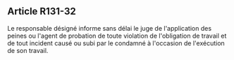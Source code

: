 Article R131-32
----
Le responsable désigné informe sans délai le juge de l'application des peines ou
l'agent de probation de toute violation de l'obligation de travail et de tout
incident causé ou subi par le condamné à l'occasion de l'exécution de son
travail.
